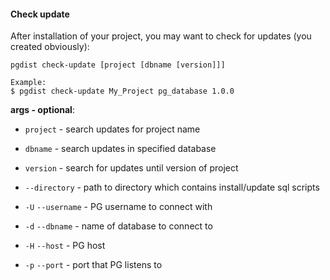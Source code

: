 #### Check update

After installation of your project, you may want to check for updates (you created obviously):

```
pgdist check-update [project [dbname [version]]]

Example:
$ pgdist check-update My_Project pg_database 1.0.0
```

**args - optional**:

- `project` - search updates for project name

- `dbname` - search updates in specified database

- `version` - search for updates until version of project

- `--directory` - path to directory which contains install/update sql scripts

- `-U` `--username` - PG username to connect with

- `-d` `--dbname` - name of database to connect to

- `-H` `--host` - PG host

- `-p` `--port` - port that PG listens to

